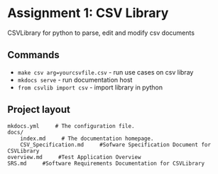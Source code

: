 # Assignment 1: CSV Library

CSVLibrary for python to parse, edit and modify csv documents

## Commands

* `make csv arg=yourcsvfile.csv` - run use cases on csv libray
* `mkdocs serve` - run documentation host
* `from csvlib import csv` - import library in python

## Project layout

    mkdocs.yml     # The configuration file.
    docs/
        index.md     # The documentation homepage.
        CSV_Specification.md     #Sofware Specification Document for CSVLibrary
	overview.md     #Test Application Overview
	SRS.md     #Software Requirements Documentation for CSVLibrary

